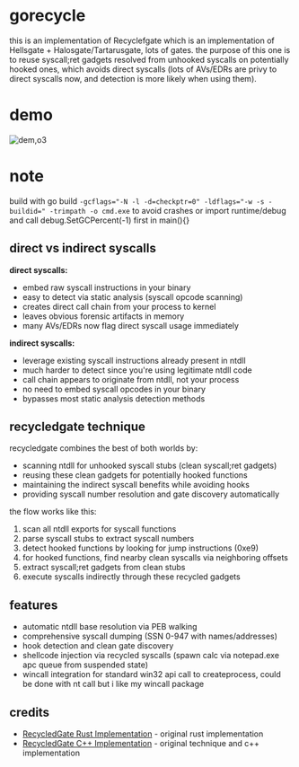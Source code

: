 # gorecycle

this is an implementation of Recyclefgate which is an implementation of Hellsgate + Halosgate/Tartarusgate, lots of gates. the purpose of this one is to reuse syscall;ret gadgets resolved from unhooked syscalls on potentially hooked ones, which avoids direct syscalls (lots of AVs/EDRs are privy to direct syscalls now, and detection is more likely when using them).
# demo
![dem,o3](https://github.com/user-attachments/assets/4648f9ad-3972-4bd0-9251-9821ac3df344)

# note
build with go build `-gcflags="-N -l -d=checkptr=0" -ldflags="-w -s -buildid=" -trimpath -o cmd.exe`
to avoid crashes or import runtime/debug and call debug.SetGCPercent(-1) first in main(){}
## direct vs indirect syscalls

**direct syscalls:**
- embed raw syscall instructions in your binary
- easy to detect via static analysis (syscall opcode scanning)
- creates direct call chain from your process to kernel
- leaves obvious forensic artifacts in memory
- many AVs/EDRs now flag direct syscall usage immediately

**indirect syscalls:**
- leverage existing syscall instructions already present in ntdll
- much harder to detect since you're using legitimate ntdll code
- call chain appears to originate from ntdll, not your process
- no need to embed syscall opcodes in your binary
- bypasses most static analysis detection methods

## recycledgate technique

recycledgate combines the best of both worlds by:
- scanning ntdll for unhooked syscall stubs (clean syscall;ret gadgets)
- reusing these clean gadgets for potentially hooked functions
- maintaining the indirect syscall benefits while avoiding hooks
- providing syscall number resolution and gate discovery automatically

the flow works like this:
1. scan all ntdll exports for syscall functions
2. parse syscall stubs to extract syscall numbers
3. detect hooked functions by looking for jump instructions (0xe9)
4. for hooked functions, find nearby clean syscalls via neighboring offsets
5. extract syscall;ret gadgets from clean stubs
6. execute syscalls indirectly through these recycled gadgets


## features

- automatic ntdll base resolution via PEB walking
- comprehensive syscall dumping (SSN 0-947 with names/addresses)
- hook detection and clean gate discovery
- shellcode injection via recycled syscalls (spawn calc via notepad.exe apc queue from suspended state)
- wincall integration for standard win32 api call to createprocess, could be done with nt call but i like my wincall package

## credits

- [RecycledGate Rust Implementation](https://github.com/Whitecat18/Rust-for-Malware-Development/tree/main/syscalls/RecycledGate) - original rust implementation
- [RecycledGate C++ Implementation](https://github.com/thefLink/RecycledGate) - original technique and c++ implementation
